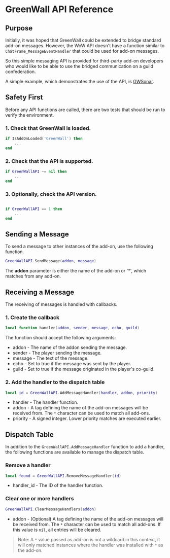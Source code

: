 

# GreenWall API Reference

## Purpose

Initially, it was hoped that GreenWall could be extended to bridge
standard add-on messages.  However, the WoW API doesn't have a function
similar to `ChatFrame_MessageEventHandler` that could be used
for add-on messages.

So this simple messaging API is provided for third-party add-on developers
who would like to be able to use the bridged communication on a guild
confederation.

A simple example, which demonstrates the use of the API, is [GWSonar](https://github.com/AIE-Guild/GWSonar).


## Safety First

Before any API functions are called, there are two tests that should be
run to verify the environment.

### 1. Check that GreenWall is loaded.

```lua
if IsAddOnLoaded('GreenWall') then
	...
end
```

### 2. Check that the API is supported.

```lua
if GreenWallAPI ~= nil then
    ...
end
```

### 3. Optionally, check the API version.

```lua

if GreenWallAPI == 1 then
    ...
end
```

## Sending a Message

To send a message to other instances of the add-on, use the following function.

```lua
GreenWallAPI.SendMessage(addon, message)
```

The __addon__ parameter is either the name of the add-on or '*', which matches 
from any add-on.

## Receiving a Message

The receiving of messages is handled with callbacks. 

### 1. Create the callback

```lua
local function handler(addon, sender, message, echo, guild)
```

The function should accept the following arguments:

- addon - The name of the addon sending the message.
- sender - The player sending the message.
- message - The text of the message.
- echo - Set to true if the message was sent by the player.
- guild - Set to true if the message originated in the player's co-guild.

### 2. Add the handler to the dispatch table

```lua
local id = GreenWallAPI.AddMessageHandler(handler, addon, priority)
```

- handler - The handler function.
- addon - A tag defining the name of the add-on messages will be received from.
  The `*` character can be used to match all add-ons.
- priority - A signed integer.  Lower priority matches are executed earlier.

## Dispatch Table

In addition to the `GreenWallAPI.AddMessageHandler` function to add a handler,
the following functions are available to manage the dispatch table.

### Remove a handler

```lua
local found = GreenWallAPI.RemoveMessageHandler(id)
```

- handler_id - The ID of the handler function.

### Clear one or more handlers

```lua
GreenWallAPI.ClearMessageHandlers(addon)
```

- addon - (Optional) A tag defining the name of the add-on messages will be 
  received from. The `*` character can be used to match all add-ons. If this 
  value is `nil`, all entries will be cleared.

> Note: A `*` value passed as add-on is not a wildcard in this context, it will only matched instances where the handler was installed with `*` as the add-on.


